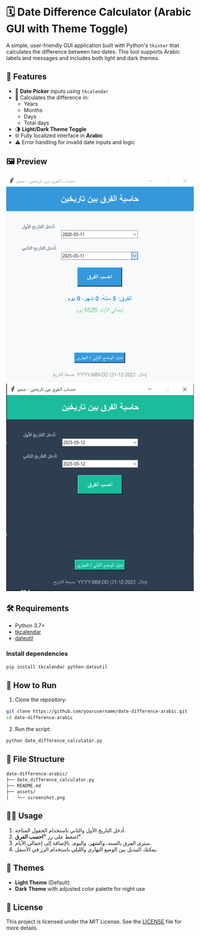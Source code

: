 
# 🗓️ Date Difference Calculator (Arabic GUI with Theme Toggle)

A simple, user-friendly GUI application built with Python's `tkinter` that calculates the difference between two dates. This tool supports Arabic labels and messages and includes both light and dark themes.

## 🌟 Features

- 📅 **Date Picker** inputs using `tkcalendar`
- 🧮 Calculates the difference in:
  - Years
  - Months
  - Days
  - Total days
- 🌗 **Light/Dark Theme Toggle**
- 🌐 Fully localized interface in **Arabic**
- ⚠️ Error handling for invalid date inputs and logic

## 🖼️ Preview

![App Screenshot](screenshot.png) ![App Screenshot](screenshot2.png)

## 🛠️ Requirements

- Python 3.7+
- [tkcalendar](https://pypi.org/project/tkcalendar/)
- [dateutil](https://pypi.org/project/python-dateutil/)

### Install dependencies

```bash
pip install tkcalendar python-dateutil
```

## 🚀 How to Run

1. Clone the repository:

```bash
git clone https://github.com/yourusername/date-difference-arabic.git
cd date-difference-arabic
```

2. Run the script:

```bash
python date_difference_calculator.py
```

## 📂 File Structure

```
date-difference-arabic/
├── date_difference_calculator.py
├── README.md
├── assets/
│   └── screenshot.png
```

## 🧑‍💻 Usage

1. أدخل التاريخ الأول والثاني باستخدام الحقول المتاحة.
2. اضغط على زر **"احسب الفرق"**.
3. سترى الفرق بالسنة، والشهر، واليوم، بالإضافة إلى إجمالي الأيام.
4. يمكنك التبديل بين الوضع النهاري والليلي باستخدام الزر في الأسفل.

## 🌙 Themes

- **Light Theme** (Default)
- **Dark Theme** with adjusted color palette for night use

## 📜 License

This project is licensed under the MIT License. See the [LICENSE](LICENSE) file for more details.
